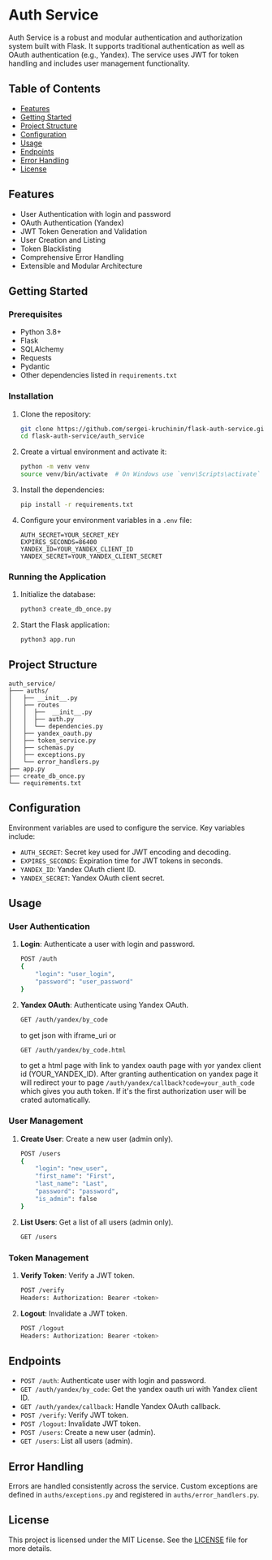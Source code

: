 # Auth Service

Auth Service is a robust and modular authentication and authorization system built with Flask. It supports traditional authentication as well as OAuth authentication (e.g., Yandex). The service uses JWT for token handling and includes user management functionality.

## Table of Contents

- [Features](#features)
- [Getting Started](#getting-started)
- [Project Structure](#project-structure)
- [Configuration](#configuration)
- [Usage](#usage)
- [Endpoints](#endpoints)
- [Error Handling](#error-handling)
- [License](#license)

## Features

- User Authentication with login and password
- OAuth Authentication (Yandex)
- JWT Token Generation and Validation
- User Creation and Listing
- Token Blacklisting
- Comprehensive Error Handling
- Extensible and Modular Architecture

## Getting Started

### Prerequisites

- Python 3.8+
- Flask
- SQLAlchemy
- Requests
- Pydantic
- Other dependencies listed in `requirements.txt`

### Installation

1. Clone the repository:
    ```sh
    git clone https://github.com/sergei-kruchinin/flask-auth-service.git
    cd flask-auth-service/auth_service
    ```

2. Create a virtual environment and activate it:
    ```sh
    python -m venv venv
    source venv/bin/activate  # On Windows use `venv\Scripts\activate`
    ```

3. Install the dependencies:
    ```sh
    pip install -r requirements.txt
    ```

4. Configure your environment variables in a `.env` file:
    ```plaintext
    AUTH_SECRET=YOUR_SECRET_KEY
    EXPIRES_SECONDS=86400
    YANDEX_ID=YOUR_YANDEX_CLIENT_ID
    YANDEX_SECRET=YOUR_YANDEX_CLIENT_SECRET
    ```

### Running the Application

1. Initialize the database:
    ```sh
    python3 create_db_once.py
    ```

2. Start the Flask application:
    ```sh
    python3 app.run
    ```

## Project Structure

```plaintext
auth_service/
├─── auths/
│   ├── __init__.py
│   ├── routes
│   │  ├──  __init__.py  
│   │  ├── auth.py
│   │  └── dependencies.py 
│   ├── yandex_oauth.py
│   ├── token_service.py
│   ├── schemas.py
│   ├── exceptions.py
│   └── error_handlers.py
├── app.py
├── create_db_once.py
└── requirements.txt
```

## Configuration

Environment variables are used to configure the service. Key variables include:

- `AUTH_SECRET`: Secret key used for JWT encoding and decoding.
- `EXPIRES_SECONDS`: Expiration time for JWT tokens in seconds.
- `YANDEX_ID`: Yandex OAuth client ID.
- `YANDEX_SECRET`: Yandex OAuth client secret.

## Usage

### User Authentication

1. **Login**: Authenticate a user with login and password.
    ```sh
    POST /auth
    {
        "login": "user_login",
        "password": "user_password"
    }
    ```

2. **Yandex OAuth**: Authenticate using Yandex OAuth.
    ```sh
    GET /auth/yandex/by_code 
    ```
    to get json with iframe_uri
    or
    ```sh
    GET /auth/yandex/by_code.html 
    ```
    
    to get a html page with link to yandex oauth page with yor yandex client id (YOUR_YANDEX_ID).
    After granting authentication on yandex page it will redirect your to page 
    `/auth/yandex/callback?code=your_auth_code`
    which gives you auth token. If it's the first authorization user will be crated automatically.

### User Management

1. **Create User**: Create a new user (admin only).
    ```sh
    POST /users
    {
        "login": "new_user",
        "first_name": "First",
        "last_name": "Last",
        "password": "password",
        "is_admin": false
    }
    ```

2. **List Users**: Get a list of all users (admin only).
    ```sh
    GET /users
    ```

### Token Management

1. **Verify Token**: Verify a JWT token.
    ```sh
    POST /verify
    Headers: Authorization: Bearer <token>
    ```

2. **Logout**: Invalidate a JWT token.
    ```sh
    POST /logout
    Headers: Authorization: Bearer <token>
    ```

## Endpoints

- `POST /auth`: Authenticate user with login and password.
- `GET /auth/yandex/by_code`: Get the yandex oauth uri with Yandex client ID.
- `GET /auth/yandex/callback`: Handle Yandex OAuth callback.
- `POST /verify`: Verify JWT token.
- `POST /logout`: Invalidate JWT token.
- `POST /users`: Create a new user (admin).
- `GET /users`: List all users (admin).

## Error Handling

Errors are handled consistently across the service. Custom exceptions are defined in `auths/exceptions.py` and registered in `auths/error_handlers.py`.

## License

This project is licensed under the MIT License. See the [LICENSE](LICENSE) file for more details.


